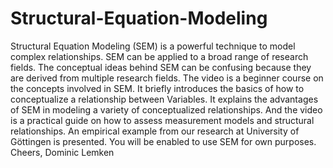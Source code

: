 # Structural-Equation-Modeling
Structural Equation Modeling (SEM) is a powerful technique to model complex relationships. SEM can be applied to a broad range of research fields. The conceptual ideas behind SEM can be confusing because they are derived from multiple research fields.   The video is a beginner course on the concepts involved in SEM. It briefly introduces the basics of how to conceptualize a relationship between Variables. It explains the advantages of SEM in modeling a variety of conceptualized relationships. And the video is a practical guide on how to assess measurement models and structural relationships. An empirical example from our research at University of Göttingen is presented. You will be enabled to use SEM for own purposes.  Cheers,  Dominic Lemken 

